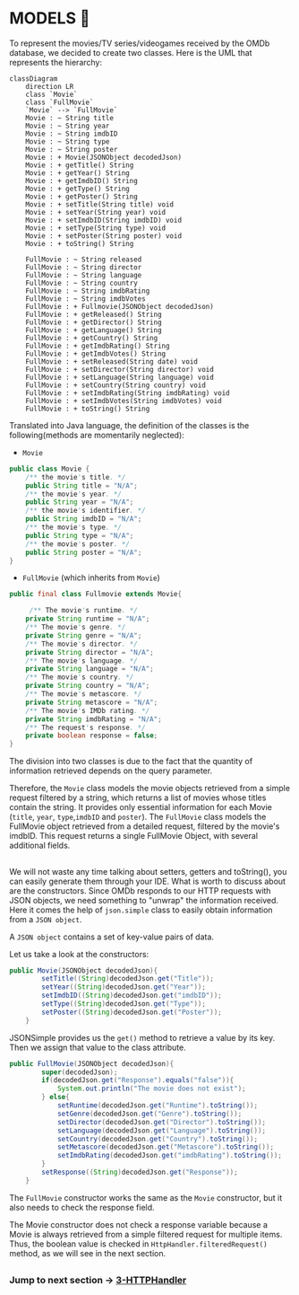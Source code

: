 # MODELS 🎥
To represent the movies/TV series/videogames received by the OMDb database, we decided to create two classes.
Here is the UML that represents the hierarchy:

```mermaid
classDiagram
    direction LR
    class `Movie`
    class `FullMovie`
    `Movie` --> `FullMovie`
    Movie : ~ String title
    Movie : ~ String year
    Movie : ~ String imdbID
    Movie : ~ String type
    Movie : ~ String poster
    Movie : + Movie(JSONObject decodedJson)
    Movie : + getTitle() String
    Movie : + getYear() String
    Movie : + getImdbID() String
    Movie : + getType() String
    Movie : + getPoster() String
    Movie : + setTitle(String title) void
    Movie : + setYear(String year) void
    Movie : + setImdbID(String imdbID) void
    Movie : + setType(String type) void
    Movie : + setPoster(String poster) void
    Movie : + toString() String

    FullMovie : ~ String released
    FullMovie : ~ String director
    FullMovie : ~ String language
    FullMovie : ~ String country
    FullMovie : ~ String imdbRating
    FullMovie : ~ String imdbVotes
    FullMovie : + Fullmovie(JSONObject decodedJson)
    FullMovie : + getReleased() String
    FullMovie : + getDirector() String
    FullMovie : + getLanguage() String
    FullMovie : + getCountry() String
    FullMovie : + getImdbRating() String
    FullMovie : + getImdbVotes() String
    FullMovie : + setReleased(String date) void
    FullMovie : + setDirector(String director) void
    FullMovie : + setLanguage(String language) void
    FullMovie : + setCountry(String country) void
    FullMovie : + setImdbRating(String imdbRating) void
    FullMovie : + setImdbVotes(String imdbVotes) void
    FullMovie : + toString() String
```

Translated into Java language, the definition of the classes is the following(methods are momentarily neglected):

* `Movie`

```java
public class Movie {
    /** the movie's title. */
    public String title = "N/A";
    /** the movie's year. */
    public String year = "N/A";
    /** the movie's identifier. */
    public String imdbID = "N/A";
    /** the movie's type. */
    public String type = "N/A";
    /** the movie's poster. */
    public String poster = "N/A";
}
```

* `FullMovie` (which inherits from `Movie`)
  
```java
public final class Fullmovie extends Movie{

     /** The movie's runtime. */
    private String runtime = "N/A";
    /** The movie's genre. */
    private String genre = "N/A";
    /** The movie's director. */
    private String director = "N/A";
    /** The movie's language. */
    private String language = "N/A";
    /** The movie's country. */
    private String country = "N/A";
    /** The movie's metascore. */
    private String metascore = "N/A";
    /** The movie's IMDb rating. */
    private String imdbRating = "N/A";
    /** The request's response. */
    private boolean response = false;
}
```

The division into two classes is due to the fact that the quantity of information retrieved depends on the query parameter.

Therefore, the `Movie` class models the movie objects retrieved from a simple request filtered by a string, which returns a list of movies whose titles contain the string. It provides only essential information for each Movie (`title`, `year`, `type`,`imdbID` and `poster`).
The `FullMovie` class models the FullMovie object retrieved from a detailed request, filtered by the movie's imdbID. This request returns a single FullMovie Object, with several additional fields.

##

We will not waste any time talking about setters, getters and toString(), you can easily generate them through your IDE.
What is worth to discuss about are the constructors.
Since OMDb responds to our HTTP requests with JSON objects, we need something to "unwrap" the information received.
Here it comes the help of `json.simple` class to easily obtain information from a `JSON object`.

A `JSON object` contains a set of key-value pairs of data.

Let us take a look at the constructors:

```java
public Movie(JSONObject decodedJson){
        setTitle((String)decodedJson.get("Title"));
        setYear((String)decodedJson.get("Year"));
        setImdbID((String)decodedJson.get("imdbID"));
        setType((String)decodedJson.get("Type"));
        setPoster((String)decodedJson.get("Poster"));
    }
```

JSONSimple provides us the `get()` method to retrieve a value by its key. Then we assign that value to the class attribute.

```java
public FullMovie(JSONObject decodedJson){
        super(decodedJson);
        if(decodedJson.get("Response").equals("false")){
            System.out.println("The movie does not exist");
        } else{
            setRuntime(decodedJson.get("Runtime").toString());
            setGenre(decodedJson.get("Genre").toString());
            setDirector(decodedJson.get("Director").toString());
            setLanguage(decodedJson.get("Language").toString());
            setCountry(decodedJson.get("Country").toString());
            setMetascore(decodedJson.get("Metascore").toString());
            setImdbRating(decodedJson.get("imdbRating").toString());
        }
        setResponse((String)decodedJson.get("Response"));
    }
```
The `FullMovie` constructor works the same as the `Movie` constructor, but it also needs to check the response field.

The Movie constructor does not check a response variable because a Movie is always retrieved from a simple filtered request for multiple items. Thus, the boolean value is checked in `HttpHandler.filteredRequest()` method, as we will see in the next section.



##

### Jump to next section -> [3-HTTPHandler](3-HttpHandler.md)

##